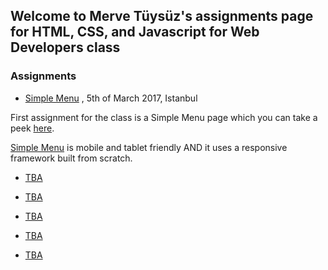 ## Welcome to Merve Tüysüz's assignments page for HTML, CSS, and Javascript for Web Developers class

### Assignments

- [Simple Menu](https://uckuruslukopera.github.io/fend/mod2/) , 5th of March 2017, Istanbul

First assignment for the class is a Simple Menu page which you can take a peek [here](https://uckuruslukopera.github.io/fend/mod2/).

[Simple Menu](https://uckuruslukopera.github.io/fend/mod2/) is mobile and tablet friendly AND it uses a responsive framework built from scratch. 

- [TBA](#)

- [TBA](#)

- [TBA](#)

- [TBA](#)

- [TBA](#)





